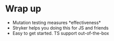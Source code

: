 # Wrap up

* <!-- .element class="fragment" data-fragment-index="0" --> Mutation testing measures *effectiveness*
* <!-- .element class="fragment" data-fragment-index="1" --> Stryker helps you doing this for JS and friends
* <!-- .element class="fragment" data-fragment-index="2" --> Easy to get started. TS support out-of-the-box 